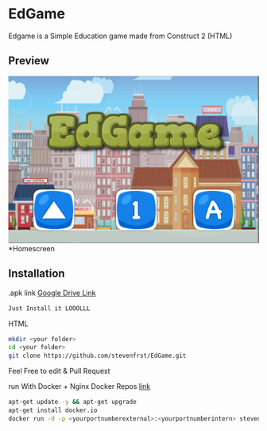 # EdGame 
Edgame is a Simple Education game made from Construct 2 (HTML) 


## Preview
![alt text](https://raw.githubusercontent.com/stevenfrst/EdGame/master/preview.PNG
)
*Homescreen

## Installation
.apk link [Google Drive Link](https://drive.google.com/file/d/1j3pNXT4av1CIpBwh_Tw8Uf7Vomft_B0D/view?usp=sharing)
```bash
Just Install it LOOOLLL
```


HTML 

```bash
mkdir <your folder>
cd <your folder>
git clone https://github.com/stevenfrst/EdGame.git
```

Feel Free to edit & Pull Request

run With Docker + Nginx
Docker Repos [link](https://hub.docker.com/r/stevenfrust/edgame/)
```bash
apt-get update -y && apt-get upgrade
apt-get install docker.io
docker run -d -p <yourportnumberexternal>:<yourportnumberintern> stevenfrust/edgame:edgame
```
